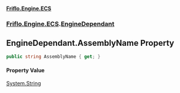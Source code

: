 #### [Friflo.Engine.ECS](index.md 'index')
### [Friflo.Engine.ECS](Friflo.Engine.ECS.md 'Friflo.Engine.ECS').[EngineDependant](EngineDependant.md 'Friflo.Engine.ECS.EngineDependant')

## EngineDependant.AssemblyName Property

```csharp
public string AssemblyName { get; }
```

#### Property Value
[System.String](https://docs.microsoft.com/en-us/dotnet/api/System.String 'System.String')